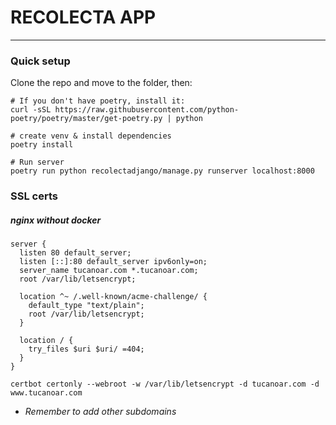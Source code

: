 # RECOLECTA APP

---

### Quick setup

Clone the repo and move to the folder, then:

```
# If you don't have poetry, install it:
curl -sSL https://raw.githubusercontent.com/python-poetry/poetry/master/get-poetry.py | python

# create venv & install dependencies
poetry install

# Run server
poetry run python recolectadjango/manage.py runserver localhost:8000
```

### SSL certs
##### nginx without docker
```
server {
  listen 80 default_server;
  listen [::]:80 default_server ipv6only=on;
  server_name tucanoar.com *.tucanoar.com;
  root /var/lib/letsencrypt;

  location ^~ /.well-known/acme-challenge/ {
    default_type "text/plain";
    root /var/lib/letsencrypt;
  }

  location / {
    try_files $uri $uri/ =404;
  }
}
```

`certbot certonly --webroot -w /var/lib/letsencrypt -d tucanoar.com -d www.tucanoar.com`
* _Remember to add other subdomains_
